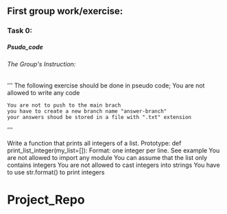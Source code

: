 ## First group work/exercise:

### Task 0:
##### Psudo_code

###### The Group's Instruction:
'''
The following exercise should be done in pseudo code;
	You are not allowed to write any code

 	You are not to push to the main brach
  	you have to create a new branch name "answer-branch"
   	your answers shoud be stored in a file with ".txt" extension
'''


Write a function that prints all integers of a list.
		Prototype: def print_list_integer(my_list=[]):
		Format: one integer per line. See example
		You are not allowed to import any module
		You can assume that the list only contains integers
		You are not allowed to cast integers into strings
		You have to use str.format() to print integers
# Project_Repo
